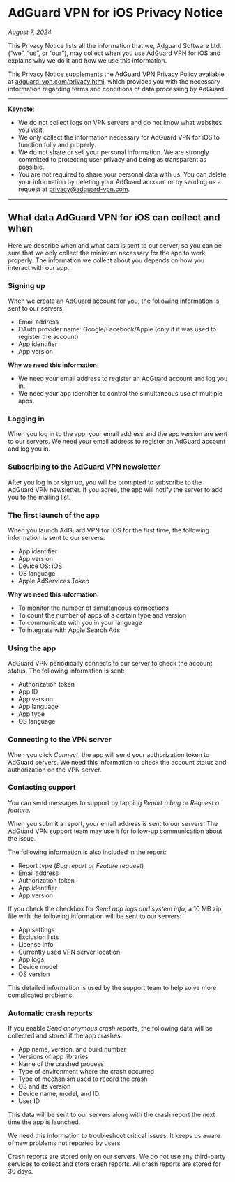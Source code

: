 
# AdGuard VPN for iOS Privacy Notice

*August 7, 2024*

This Privacy Notice lists all the information that we, Adguard Software Ltd. (“we”, “us”, or “our”), may collect when you use AdGuard VPN for iOS and explains why we do it and how we use this information.

This Privacy Notice supplements the AdGuard VPN Privacy Policy available at [adguard-vpn.com/privacy.html](https://adguard-vpn.com/privacy.html), which provides you with the necessary information regarding terms and conditions of data processing by AdGuard.

---

**Keynote**:

- We do not collect logs on VPN servers and do not know what websites you visit.
- We only collect the information necessary for AdGuard VPN for iOS to function fully and properly.
- We do not share or sell your personal information. We are strongly committed to protecting user privacy and being as transparent as possible.
- You are not required to share your personal data with us. You can delete your information by deleting your AdGuard account or by sending us a request at [privacy@adguard-vpn.com](mailto:privacy@adguard-vpn.com).

---

## What data AdGuard VPN for iOS can collect and when

Here we describe when and what data is sent to our server, so you can be sure that we only collect the minimum necessary for the app to work properly. The information we collect about you depends on how you interact with our app.

### Signing up

When we create an AdGuard account for you, the following information is sent to our servers:

- Email address
- OAuth provider name: Google/Facebook/Apple (only if it was used to register the account)
- App identifier
- App version

**Why we need this information:**

- We need your email address to register an AdGuard account and log you in.
- We need your app identifier to control the simultaneous use of multiple apps.

### Logging in

When you log in to the app, your email address and the app version are sent to our servers. We need your email address to register an AdGuard account and log you in.

### Subscribing to the AdGuard VPN newsletter

After you log in or sign up, you will be prompted to subscribe to the AdGuard VPN newsletter. If you agree, the app will notify the server to add you to the mailing list.

### The first launch of the app

When you launch AdGuard VPN for iOS for the first time, the following information is sent to our servers:

- App identifier
- App version
- Device OS: iOS
- OS language
- Apple AdServices Token

**Why we need this information:**

- To monitor the number of simultaneous connections
- To count the number of apps of a certain type and version
- To communicate with you in your language
- To integrate with Apple Search Ads

### Using the app

AdGuard VPN periodically connects to our server to check the account status. The following information is sent:

- Authorization token
- App ID
- App version
- App language
- App type
- OS language

### Connecting to the VPN server

When you click *Connect*, the app will send your authorization token to AdGuard servers. We need this information to check the account status and authorization on the VPN server.

### Contacting support

You can send messages to support by tapping *Report a bug* or *Request a feature*.

When you submit a report, your email address is sent to our servers. The AdGuard VPN support team may use it for follow-up communication about the issue.

The following information is also included in the report:

- Report type (*Bug report* or *Feature request*)
- Email address
- Authorization token
- App identifier
- App version

If you check the checkbox for *Send app logs and system info*, a 10 MB zip file with the following information will be sent to our servers:

- App settings
- Exclusion lists
- License info
- Currently used VPN server location
- App logs
- Device model
- OS version

This detailed information is used by the support team to help solve more complicated problems.

### Automatic crash reports

If you enable *Send anonymous crash reports*, the following data will be collected and stored if the app crashes:

- App name, version, and build number
- Versions of app libraries
- Name of the crashed process
- Type of environment where the crash occurred
- Type of mechanism used to record the crash
- OS and its version
- Device name, model, and ID
- User ID

This data will be sent to our servers along with the crash report the next time the app is launched.

We need this information to troubleshoot critical issues. It keeps us aware of new problems not reported by users.

Crash reports are stored only on our servers. We do not use any third-party services to collect and store crash reports. All crash reports are stored for 30 days.
